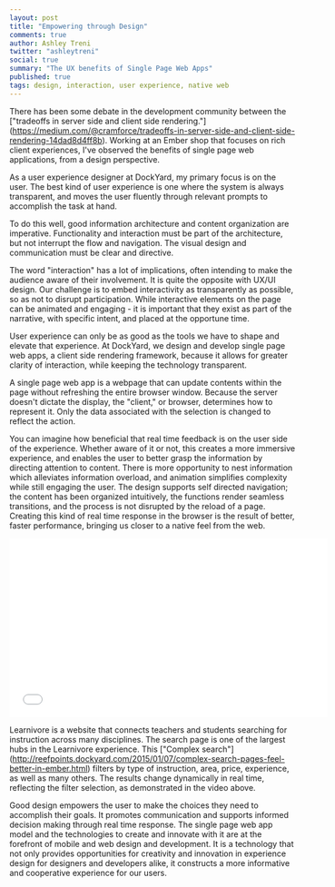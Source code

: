 ```yaml
---
layout: post
title: "Empowering through Design"
comments: true
author: Ashley Treni
twitter: "ashleytreni"
social: true
summary: "The UX benefits of Single Page Web Apps"
published: true
tags: design, interaction, user experience, native web
---
```


There has been some debate in the development community between the ["tradeoffs in server side and client side rendering."] (https://medium.com/@cramforce/tradeoffs-in-server-side-and-client-side-rendering-14dad8d4ff8b). Working at an Ember shop that focuses on rich client experiences, I've observed the benefits of single page web applications, from a design perspective.

As a user experience designer at DockYard, my primary focus is on the user. The best kind of user experience is one where the system is always transparent, and moves the user fluently through relevant prompts to accomplish the task at hand.

To do this well, good information architecture and content organization are imperative. Functionality and interaction must be part of the architecture, but not interrupt the flow and navigation. The visual design and communication must be clear and directive.

The word "interaction" has a lot of implications, often intending to make the audience aware of their involvement. It is quite the opposite with UX/UI design. Our challenge is to embed interactivity as transparently as possible, so as not to disrupt participation. While interactive elements on the page can be animated and engaging - it is important that they exist as part of the narrative, with specific intent, and placed at the opportune time.

User experience can only be as good as the tools we have to shape and elevate that experience. At DockYard, we design and develop single page web apps, a client side rendering framework, because it allows for greater clarity of interaction, while keeping the technology transparent.

A single page web app is a webpage that can update contents within the page without refreshing the entire browser window. Because the server doesn't dictate the display, the "client," or browser, determines how to represent it. Only the data associated with the selection is changed to reflect the action. 

You can imagine how beneficial that real time feedback is on the user side of the experience. Whether aware of it or not, this creates a more immersive experience, and enables the user to better grasp the information by directing attention to content. There is more opportunity to nest information which alleviates information overload, and animation simplifies complexity while still engaging the user. The design supports self directed navigation; the content has been organized intuitively, the functions render seamless transitions, and the process is not disrupted by the reload of a page. Creating this kind of real time response in the browser is the result of better, faster performance, bringing us closer to a native feel from the web.

<iframe width="560" height="315" src="//www.youtube.com/embed/7F2F1iGOw4s" frameborder="0" allowfullscreen></iframe>

Learnivore is a website that connects teachers and students searching for instruction across many disciplines. The search page is one of the largest hubs in the Learnivore experience. This ["Complex search"] (http://reefpoints.dockyard.com/2015/01/07/complex-search-pages-feel-better-in-ember.html) filters by type of instruction, area, price, experience, as well as many others. The results change dynamically in real time, reflecting the filter selection, as demonstrated in the video above.

Good design empowers the user to make the choices they need to accomplish their goals. It promotes communication and supports informed decision making through real time response. The single page web app model and the technologies to create and innovate with it are at the forefront of mobile and web design and development. It is a technology that not only provides opportunities for creativity and innovation in experience design for designers and developers alike, it constructs a more informative and cooperative experience for our users.
